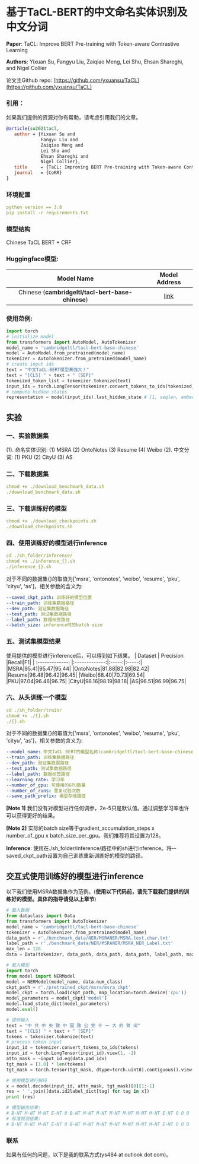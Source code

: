 # 基于TaCL-BERT的中文命名实体识别及中文分词
**Paper**: TaCL: Improve BERT Pre-training with Token-aware Contrastive Learning

**Authors**: Yixuan Su, Fangyu Liu, Zaiqiao Meng, Lei Shu, Ehsan Shareghi, and Nigel Collier

论文主Github repo: [https://github.com/yxuansu/TaCL](https://github.com/yxuansu/TaCL)

### 引用：
如果我们提供的资源对你有帮助，请考虑引用我们的文章。

```bibtex
@article{su2021tacl,
   author = {Yixuan Su and
             Fangyu Liu and
             Zaiqiao Meng and
             Lei Shu and
             Ehsan Shareghi and
             Nigel Collier},
   title     = {TaCL: Improving BERT Pre-training with Token-aware Contrastive Learning},
   journal   = {CoRR}
}
```

### 环境配置
```yaml
python version == 3.8
pip install -r requirements.txt
```
### 模型结构
Chinese TaCL BERT + CRF

### Huggingface模型:

|Model Name|Model Address|
|:-------------:|:-------------:|
|Chinese (**cambridgeltl/tacl-bert-base-chinese**)|[link](https://huggingface.co/cambridgeltl/tacl-bert-base-chinese)|

### 使用范例:
```python
import torch
# initialize model
from transformers import AutoModel, AutoTokenizer
model_name = 'cambridgeltl/tacl-bert-base-chinese'
model = AutoModel.from_pretrained(model_name)
tokenizer = AutoTokenizer.from_pretrained(model_name)
# create input ids
text = "中文TaCL-BERT模型真强大！"
text = "[CLS] " + text + " [SEP]"
tokenized_token_list = tokenizer.tokenize(text)
input_ids = torch.LongTensor(tokenizer.convert_tokens_to_ids(tokenized_token_list)).view(1, -1)
# compute hidden states
representation = model(input_ids).last_hidden_state # [1, seqlen, embed_dim]
```


## 实验
### 一、实验数据集
(1). 命名实体识别: (1) MSRA (2) OntoNotes (3) Resume (4) Weibo
(2). 中文分词: (1) PKU (2) CityU (3) AS

### 二、下载数据集
```yaml
chmod +x ./download_benchmark_data.sh
./download_benchmark_data.sh
```

### 三、下载训练好的模型
```yaml
chmod +x ./download_checkpoints.sh
./download_checkpoints.sh
```

### 四、使用训练好的模型进行inference
```yaml
cd ./sh_folder/inference/
chmod +x ./inference_{}.sh
./inference_{}.sh
```
对于不同的数据集{}的取值为['msra', 'ontonotes', 'weibo', 'resume', 'pku', 'cityu', 'as']，相关参数的含义为:

```yaml
--saved_ckpt_path: 训练好的模型位置
--train_path: 训练集数据路径
--dev_path: 验证集数据路径
--test_path: 测试集数据路径
--label_path: 数据标签路径
--batch_size: inference时的batch size
```

### 五、测试集模型结果
使用提供的模型进行inference后，可以得到如下结果。
|     Dataset | Precision       |Recall|F1|
| :-------------: |:-------------:|:-----:|:-----:|
|MSRA|95.41|95.47|95.44|
|OntoNotes|81.88|82.98|82.42|
|Resume|96.48|96.42|96.45|
|Weibo|68.40|70.73|69.54|
|PKU|97.04|96.46|96.75|
|CityU|98.16|98.19|98.18|
|AS|96.51|96.99|96.75|

### 六、从头训练一个模型
```yaml
cd ./sh_folder/train/
chmod +x ./{}.sh
./{}.sh
```
对于不同的数据集{}的取值为['msra', 'ontonotes', 'weibo', 'resume', 'pku', 'cityu', 'as']，相关参数的含义为:

```yaml
--model_name: 中文TaCL BERT的模型名称(cambridgeltl/tacl-bert-base-chinese)
--train_path: 训练集数据路径
--dev_path: 验证集数据路径
--test_path: 测试集数据路径
--label_path: 数据标签路径
--learning_rate: 学习率
--number_of_gpu: 可使用的GPU数量
--number_of_runs: 重复试验次数
--save_path_prefix: 模型存储路径
```

**[Note 1]** 我们没有对模型进行任何调参，2e-5只是默认值。通过调整学习率也许可以获得更好的结果。

**[Note 2]** 实际的batch size等于gradient_accumulation_steps x number_of_gpu x batch_size_per_gpu。我们推荐将其设置为128。

**Inference**: 使用在./sh_folder/inference/路径中的sh进行inference。将--saved_ckpt_path设置为自己训练重新训练好的模型的路径。

## 交互式使用训练好的模型进行inference
以下我们使用MSRA数据集作为范例。(**使用以下代码前，请先下载我们提供的训练好的模型。具体的指导请见以上章节**)
```python
# 载入数据
from dataclass import Data
from transformers import AutoTokenizer
model_name = 'cambridgeltl/tacl-bert-base-chinese'
tokenizer = AutoTokenizer.from_pretrained(model_name)
data_path = r'./benchmark_data/NER/MSRANER/MSRA.test.char.txt'
label_path = r'./benchmark_data/NER/MSRANER/MSRA_NER_Label.txt'
max_len = 128
data = Data(tokenizer, data_path, data_path, data_path, label_path, max_len)

# 载入模型
import torch
from model import NERModel
model = NERModel(model_name, data.num_class)
ckpt_path = r'./pretrained_ckpt/msra/msra_ckpt'
model_ckpt = torch.load(ckpt_path, map_location=torch.device('cpu'))
model_parameters = model_ckpt['model']
model.load_state_dict(model_parameters)
model.eval()

# 提供输入
text = "中 共 中 央 致 中 国 致 公 党 十 一 大 的 贺 词"
text = "[CLS] " + text + " [SEP]"
tokens = tokenizer.tokenize(text)
# process token input
input_id = tokenizer.convert_tokens_to_ids(tokens)
input_id = torch.LongTensor(input_id).view(1, -1)
attn_mask = ~input_id.eq(data.pad_idx)
tgt_mask = [1.0] * len(tokens)
tgt_mask = torch.tensor(tgt_mask, dtype=torch.uint8).contiguous().view(1,-1)

# 使用模型进行解码
x = model.decode(input_id, attn_mask, tgt_mask)[0][1:-1]
res = ' '.join([data.id2label_dict[tag] for tag in x])
print (res)

# 模型输出结果: 
# B-NT M-NT M-NT E-NT O B-NT M-NT M-NT M-NT M-NT M-NT M-NT E-NT O O O
# 标准预测结果: 
# B-NT M-NT M-NT E-NT O B-NT M-NT M-NT M-NT M-NT M-NT M-NT E-NT O O O
```



### 联系
如果有任何的问题，以下是我的联系方式(ys484 at outlook dot com)。


